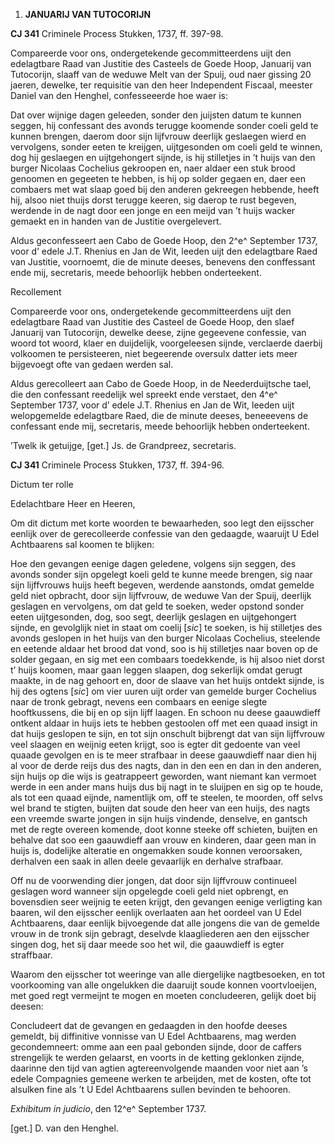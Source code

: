 1.  **JANUARIJ VAN TUTOCORIJN**

**CJ 341** Criminele Process Stukken, 1737, ff. 397-98.

Compareerde voor ons, ondergetekende gecommitteerdens uijt den
edelagtbare Raad van Justitie des Casteels de Goede Hoop, Januarij van
Tutocorijn, slaaff van de weduwe Melt van der Spuij, oud naer gissing 20
jaeren, dewelke, ter requisitie van den heer Independent Fiscaal,
meester Daniel van den Henghel, confesseeerde hoe waer is:

Dat over wijnige dagen geleeden, sonder den juijsten datum te kunnen
seggen, hij confessant des avonds terugge koomende sonder coeli geld te
kunnen brengen, daerom door sijn lijfvrouw deerlijk geslaegen wierd en
vervolgens, sonder eeten te kreijgen, uijtgesonden om coeli geld te
winnen, dog hij geslaegen en uijtgehongert sijnde, is hij stilletjes in
’t huijs van den burger Nicolaas Cochelius gekroopen en, naer aldaer een
stuk brood genoomen en gegeeten te hebben, is hij op solder gegaen en,
daer een combaers met wat slaap goed bij den anderen gekreegen hebbende,
heeft hij, alsoo niet thuijs dorst terugge keeren, sig daerop te rust
begeven, werdende in de nagt door een jonge en een meijd van ’t huijs
wacker gemaekt en in handen van de Justitie overgelevert.

Aldus geconfesseert aen Cabo de Goede Hoop, den 2^e^ September 1737,
voor d’ edele J.T. Rhenius en Jan de Wit, leeden uijt den edelagtbare
Raed van Justitie, voornoemt, die de minute deeses, benevens den
conffessant ende mij, secretaris, meede behoorlijk hebben onderteekent.

Recollement

Compareerde voor ons, ondergetekende gecommitteerdens uijt den
edelagtbare Raad van Justitie des Casteel de Goede Hoop, den slaef
Januarij van Tutocorijn, dewelke deese, zijne gegeevene confessie, van
woord tot woord, klaer en duijdelijk, voorgeleesen sijnde, verclaerde
daerbij volkoomen te persisteeren, niet begeerende oversulx datter iets
meer bijgevoegt ofte van gedaen werden sal.

Aldus gerecolleert aan Cabo de Goede Hoop, in de Neederduijtsche tael,
die den confessant reedelijk wel spreekt ende verstaet, den 4^e^
September 1737, voor d’ edele J.T. Rhenius en Jan de Wit, leeden uijt
welopgemelde edelagtbare Raed, die de minute deeses, beneeevens de
confessant ende mij, secretaris, meede behoorlijk hebben onderteekent.

’Twelk ik getuijge, \[get.\] Js. de Grandpreez, secretaris.

**CJ 341** Criminele Process Stukken, 1737, ff. 394-96.

Dictum ter rolle

Edelachtbare Heer en Heeren,

Om dit dictum met korte woorden te bewaarheden, soo legt den eijsscher
eenlijk over de gerecolleerde confessie van den gedaagde, waaruijt U
Edel Achtbaarens sal koomen te blijken:

Hoe den gevangen eenige dagen geledene, volgens sijn seggen, des avonds
sonder sijn opgelegt koeli geld te kunne meede brengen, sig naar sijn
lijffvrouws huijs heeft begeven, werdende aanstonds, omdat gemelde geld
niet opbracht, door sijn lijffvrouw, de weduwe Van der Spuij, deerlijk
geslagen en vervolgens, om dat geld te soeken, weder opstond sonder
eeten uijtgesonden, dog, soo segt, deerlijk geslagen en uijtgehongert
sijnde, en gevolglijk niet in staat om coelij \[*sic*\] te soeken, is
hij stilletjes des avonds geslopen in het huijs van den burger Nicolaas
Cochelius, steelende en eetende aldaar het brood dat vond, soo is hij
stilletjes naar boven op de solder gegaan, en sig met een combaars
toedekkende, is hij alsoo niet dorst t’ huijs koomen, maar gaan leggen
slaapen, dog sekerlijk omdat gerugt maakte, in de nag gehoort en, door
de slaave van het huijs ontdekt sijnde, is hij des ogtens \[*sic*\] om
vier uuren uijt order van gemelde burger Cochelius naar de tronk
gebragt, nevens een combaars en eenige slegte hooftkussens, die bij en
op sijn lijff laagen. En schoon nu deese gaauwdieff ontkent aldaar in
huijs iets te hebben gestoolen off met een quaad insigt in dat huijs
geslopen te sijn, en tot sijn onschult bijbrengt dat van sijn lijffvrouw
veel slaagen en weijnig eeten krijgt, soo is egter dit gedoente van veel
quaade gevolgen en is te meer strafbaar in deese gaauwdieff naar dien
hij al voor de derde reijs dus des nagts, dan in den een en dan in den
anderen, sijn huijs op die wijs is geatrappeert geworden, want niemant
kan vermoet werde in een ander mans huijs dus bij nagt in te sluijpen en
sig op te houde, als tot een quaad eijnde, namentlijk om, off te
steelen, te moorden, off selvs wel brand te stigten, buijten dat soude
den heer van een huijs, des nagts een vreemde swarte jongen in sijn
huijs vindende, denselve, en gantsch met de regte overeen komende, doot
konne steeke off schieten, buijten en behalve dat soo een gaauwdieff aan
vrouw en kinderen, daar geen man in huijs is, dodelijke alteratie en
ongemakken soude konnen veroorsaken, derhalven een saak in allen deele
gevaarlijk en derhalve strafbaar.

Off nu de voorwending dier jongen, dat door sijn lijffvrouw continueel
geslagen word wanneer sijn opgelegde coeli geld niet opbrengt, en
bovensdien seer weijnig te eeten krijgt, den gevangen eenige verligting
kan baaren, wil den eijsscher eenlijk overlaaten aan het oordeel van U
Edel Achtbaarens, daar eenlijk bijvoegende dat alle jongens die van de
gemelde vrouw in de tronk sijn gebragt, deselvde klaagliederen aen den
eijsscher singen dog, het sij daar meede soo het wil, die gaauwdieff is
egter straffbaar.

Waarom den eijsscher tot weeringe van alle diergelijke nagtbesoeken, en
tot voorkooming van alle ongelukken die daaruijt soude konnen
voortvloeijen, met goed regt vermeijnt te mogen en moeten concludeeren,
gelijk doet bij deesen:

Concludeert dat de gevangen en gedaagden in den hoofde deeses gemeldt,
bij diffinitive vonnisse van U Edel Achtbaarens, mag werden
gecondemneert: omme aan een paal gebonden sijnde, door de caffers
strengelijk te werden gelaarst, en voorts in de ketting geklonken
zijnde, daarinne den tijd van agtien agtereenvolgende maanden voor niet
aan ’s edele Compagnies gemeene werken te arbeijden, met de kosten, ofte
tot alsulken fine als ’t U Edel Achtbaarens sullen bevinden te behooren.

*Exhibitum in judicio*, den 12^e^ September 1737.

\[get.\] D. van den Henghel.
